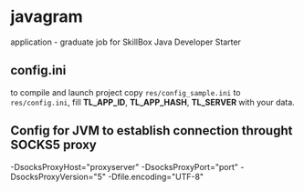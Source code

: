 # javagram
application - graduate job for SkillBox Java Developer Starter


## config.ini

to compile and launch project copy `res/config_sample.ini` to `res/config.ini`, fill **TL_APP_ID**, **TL_APP_HASH**, **TL_SERVER** with your data.

## Config for JVM to establish connection throught SOCKS5 proxy
-DsocksProxyHost="proxyserver"
-DsocksProxyPort="port"
-DsocksProxyVersion="5"
-Dfile.encoding="UTF-8"
